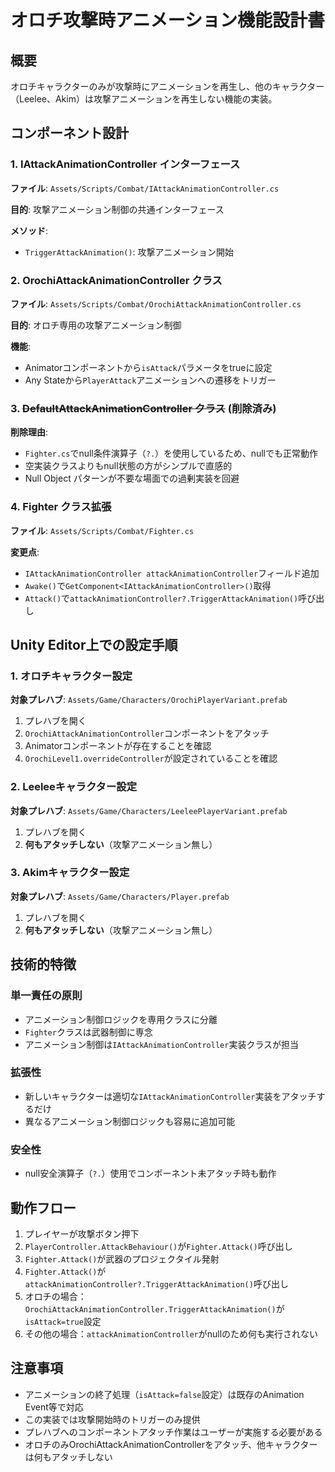 # オロチ攻撃時アニメーション機能設計書

## 概要
オロチキャラクターのみが攻撃時にアニメーションを再生し、他のキャラクター（Leelee、Akim）は攻撃アニメーションを再生しない機能の実装。

## コンポーネント設計

### 1. IAttackAnimationController インターフェース
**ファイル**: `Assets/Scripts/Combat/IAttackAnimationController.cs`

**目的**: 攻撃アニメーション制御の共通インターフェース

**メソッド**:
- `TriggerAttackAnimation()`: 攻撃アニメーション開始

### 2. OrochiAttackAnimationController クラス
**ファイル**: `Assets/Scripts/Combat/OrochiAttackAnimationController.cs`

**目的**: オロチ専用の攻撃アニメーション制御

**機能**:
- Animatorコンポーネントから`isAttack`パラメータをtrueに設定
- Any Stateから`PlayerAttack`アニメーションへの遷移をトリガー

### 3. ~~DefaultAttackAnimationController クラス~~ (削除済み)
**削除理由**: 
- `Fighter.cs`でnull条件演算子（`?.`）を使用しているため、nullでも正常動作
- 空実装クラスよりもnull状態の方がシンプルで直感的
- Null Object パターンが不要な場面での過剰実装を回避

### 4. Fighter クラス拡張
**ファイル**: `Assets/Scripts/Combat/Fighter.cs`

**変更点**:
- `IAttackAnimationController attackAnimationController`フィールド追加
- `Awake()`で`GetComponent<IAttackAnimationController>()`取得
- `Attack()`で`attackAnimationController?.TriggerAttackAnimation()`呼び出し

## Unity Editor上での設定手順

### 1. オロチキャラクター設定
**対象プレハブ**: `Assets/Game/Characters/OrochiPlayerVariant.prefab`

1. プレハブを開く
2. `OrochiAttackAnimationController`コンポーネントをアタッチ
3. Animatorコンポーネントが存在することを確認
4. `OrochiLevel1.overrideController`が設定されていることを確認

### 2. Leeleeキャラクター設定
**対象プレハブ**: `Assets/Game/Characters/LeeleePlayerVariant.prefab`

1. プレハブを開く
2. **何もアタッチしない**（攻撃アニメーション無し）

### 3. Akimキャラクター設定
**対象プレハブ**: `Assets/Game/Characters/Player.prefab`

1. プレハブを開く
2. **何もアタッチしない**（攻撃アニメーション無し）

## 技術的特徴

### 単一責任の原則
- アニメーション制御ロジックを専用クラスに分離
- `Fighter`クラスは武器制御に専念
- アニメーション制御は`IAttackAnimationController`実装クラスが担当

### 拡張性
- 新しいキャラクターは適切な`IAttackAnimationController`実装をアタッチするだけ
- 異なるアニメーション制御ロジックも容易に追加可能

### 安全性
- null安全演算子（`?.`）使用でコンポーネント未アタッチ時も動作

## 動作フロー

1. プレイヤーが攻撃ボタン押下
2. `PlayerController.AttackBehaviour()`が`Fighter.Attack()`呼び出し
3. `Fighter.Attack()`が武器のプロジェクタイル発射
4. `Fighter.Attack()`が`attackAnimationController?.TriggerAttackAnimation()`呼び出し
5. オロチの場合：`OrochiAttackAnimationController.TriggerAttackAnimation()`が`isAttack=true`設定
6. その他の場合：`attackAnimationController`がnullのため何も実行されない

## 注意事項

- アニメーションの終了処理（`isAttack=false`設定）は既存のAnimation Event等で対応
- この実装では攻撃開始時のトリガーのみ提供
- プレハブへのコンポーネントアタッチ作業はユーザーが実施する必要がある
- オロチのみOrochiAttackAnimationControllerをアタッチ、他キャラクターは何もアタッチしない